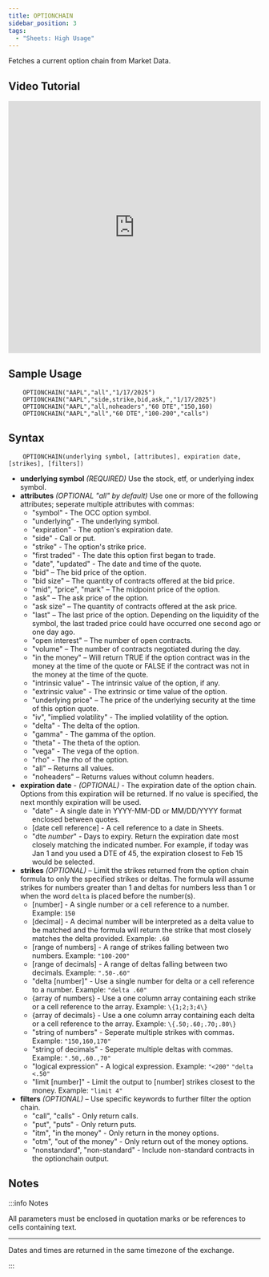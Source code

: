 ```yaml
---
title: OPTIONCHAIN
sidebar_position: 3
tags:
  - "Sheets: High Usage"
---
```


Fetches a current option chain from Market Data.

## Video Tutorial
<iframe width="100%" height="503" src="https://www.youtube.com/embed/Pwnsp5SsU3M" title="How To View and Filter The Options Chain" frameborder="0" allow="accelerometer; autoplay; clipboard-write; encrypted-media; gyroscope; picture-in-picture" allowfullscreen></iframe>

## Sample Usage
```
    OPTIONCHAIN("AAPL","all","1/17/2025")
    OPTIONCHAIN("AAPL","side,strike,bid,ask,","1/17/2025")
    OPTIONCHAIN("AAPL","all,noheaders","60 DTE","150,160)
    OPTIONCHAIN("AAPL","all","60 DTE","100-200","calls")
```

## Syntax
```
    OPTIONCHAIN(underlying symbol, [attributes], expiration date, [strikes], [filters])
```

- **underlying symbol** _(REQUIRED)_ Use the stock, etf, or underlying index symbol.
- **attributes** _(OPTIONAL "all" by default)_ Use one or more of the following attributes; seperate multiple attributes with commas:
  - "symbol" - The OCC option symbol.
  - "underlying" - The underlying symbol.
  - "expiration" - The option's expiration date.
  - "side" - Call or put.
  - "strike" - The option's strike price.
  - "first traded" - The date this option first began to trade.
  - "date", "updated" - The date and time of the quote.
  - "bid" – The bid price of the option.
  - "bid size" – The quantity of contracts offered at the bid price.
  - "mid", "price", "mark" – The midpoint price of the option.
  - "ask" – The ask price of the option.
  - "ask size" – The quantity of contracts offered at the ask price.
  - "last" – The last price of the option. Depending on the liquidity of the symbol, the last traded price could have occurred one second ago or one day ago.
  - "open interest" – The number of open contracts.
  - "volume" – The number of contracts negotiated during the day.
  - "in the money" – Will return TRUE if the option contract was in the money at the time of the quote or FALSE if the contract was not in the money at the time of the quote.
  - "intrinsic value" - The intrinsic value of the option, if any.
  - "extrinsic value" - The extrinsic or time value of the option.
  - "underlying price" – The price of the underlying security at the time of this option quote.
  - "iv", "implied volatility" - The implied volatility of the option.
  - "delta" - The delta of the option.
  - "gamma" - The gamma of the option.
  - "theta" - The theta of the option.
  - "vega" - The vega of the option.
  - "rho" - The rho of the option.
  - "all" – Returns all values.
  - "noheaders" – Returns values without column headers.
- **expiration date** - _(OPTIONAL)_ - The expiration date of the option chain. Options from this expiration will be returned. If no value is specified, the next monthly expiration will be used.
  - "date" - A single date in YYYY-MM-DD or MM/DD/YYYY format enclosed between quotes.
  - \[date cell reference] - A cell reference to a date in Sheets.
  - "dte _number_" - Days to expiry. Return the expiration date most closely matching the indicated number. For example, if today was Jan 1 and you used a DTE of 45, the expiration closest to Feb 15 would be selected.
- **strikes** _(OPTIONAL)_ – Limit the strikes returned from the option chain formula to only the specified strikes or deltas. The formula will assume strikes for numbers greater than 1 and deltas for numbers less than 1 or when the word `delta` is placed before the number(s).
  - \[number] - A single number or a cell reference to a number. Example: `150`
  - \[decimal] - A decimal number will be interpreted as a delta value to be matched and the formula will return the strike that most closely matches the delta provided. Example: `.60`
  - \[range of numbers] - A range of strikes falling between two numbers. Example: `"100-200"`
  - \[range of decimals] - A range of deltas falling between two decimals. Example: `".50-.60"`
  - "delta \[number]" - Use a single number for delta or a cell reference to a number. Example: `"delta .60"`
  - \{array of numbers\} - Use a one column array containing each strike or a cell reference to the array. Example: `\{1;2;3;4\}`
  - \{array of decimals\} - Use a one column array containing each delta or a cell reference to the array. Example: `\{.50;.60;.70;.80\}`
  - "string of numbers" - Seperate multiple strikes with commas. Example: `"150,160,170"`
  - "string of decimals" - Seperate multiple deltas with commas. Example: `".50,.60.,70"`
  - "logical expression" - A logical expression. Example: `"<200"` `"delta <.50"`
  - "limit \[number]" - Limit the output to \[number] strikes closest to the money. Example: `"limit 4"`
- **filters** _(OPTIONAL)_ – Use specific keywords to further filter the option chain.
  - "call", "calls" - Only return calls.
  - "put", "puts" - Only return puts.
  - "itm", "in the money" - Only return in the money options.
  - "otm", "out of the money" - Only return out of the money options.
  - "nonstandard", "non-standard" - Include non-standard contracts in the optionchain output.

## Notes

:::info Notes

All parameters must be enclosed in quotation marks or be references to cells containing text.

---

Dates and times are returned in the same timezone of the exchange.

:::

